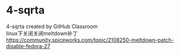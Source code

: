 # 4-sqrta
4-sqrta created by GitHub Classroom<br>
linux下关闭关闭meltdown补丁   https://community.spiceworks.com/topic/2108250-meltdown-patch-disable-fedora-27
